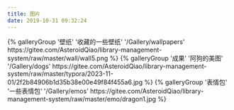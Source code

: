 ```yaml
---
title: 图片
date: 2019-10-31 09:32:24
---
```


<div class="gallery-group-main">
{% galleryGroup '壁纸' '收藏的一些壁纸' '/Gallery/wallpapers' https://gitee.com/AsteroidQiao/library-management-system/raw/master/wall/wall5.png %}
{% galleryGroup '成果' '阿狗的美图' '/Gallery/dogs' https://gitee.com/AsteroidQiao/library-management-system/raw/master/typora/2023-11-01/2f2b84906b1d35b38e00e49f84f455a6.jpg %}
{% galleryGroup '表情包' '一些表情包' '/Gallery/emos' https://gitee.com/AsteroidQiao/library-management-system/raw/master/emo/dragon1.jpg %}
</div>

